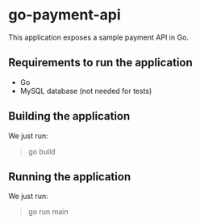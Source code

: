 # go-payment-api

This application exposes a sample payment API in Go.

## Requirements to run the application

* Go
* MySQL database (not needed for tests)

## Building the application

We just run:

> go build

## Running the application

We just run:

> go run main



 